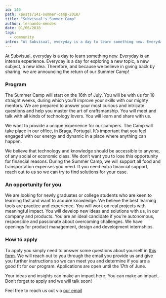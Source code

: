 ```yaml
---
id: 140
path: /posts/141-summer-camp-2018/
title: "Subvisual's Summer Camp"
author: fernando-mendes
date: 01/06/2018
tags:
  - community
intro: "At Subvisual, everyday is a day to learn something new. Everyday is an intense experience. Everyday is a day for exploring a new topic, a new subject, a new idea."
---
```


At Subvisual, everyday is a day to learn something new. Everyday is an intense experience. Everyday is a day for exploring a new topic, a new subject, a new idea. Therefore, and because we believe in giving back by sharing, we are announcing the return of our Summer Camp!

### Program

The Summer Camp will start on the 16th of July. You will be with us for 10 straight weeks, during which you’ll improve your skills with our mighty mentors. We are prepared to answer your most curious and intricate questions and help you master the art of craftsmanship. You will meet and talk with all kinds of technology lovers. You will learn and share with us.

We want to provide a unique experience for our campers. The Camp will take place in our office, in Braga, Portugal. It’s important that you feel engaged with our energy and dynamic in a place where anything can happen.

We believe that technology and knowledge should be accessible to anyone, of any social or economic class. We don’t want you to lose this opportunity for financial reasons. During the Summer Camp, we will support all food and transportation expenses you need. If you need extra financial support, reach out to us so we can try to find solutions for your case.

### An opportunity for you

We are looking for newly graduates or college students who are keen to learning fast and want to acquire knowledge. We believe the best learning tools are practice and experience. You will work on real projects with meaningful impact. You will develop new ideas and solutions with us, in our company and products. You are an ideal candidate if you’re autonomous, responsible and passionate about overcoming challenges. We have openings for product management, design and development internships.

### How to apply

To apply you simply need to answer some questions about yourself in [this form](https://subvisual.typeform.com/to/RR1Dqm). We will reach out to you through the email you provide us and give you further instructions so we can meet you and determine if you are a good fit for our program. Applications are open until the 17th of June.

Your ideas and insights can make an impact here. You can make an impact. Don’t forget to apply and we will talk soon!

Feel free to reach us out via [our email](mailto:contact@subvisual.co)
